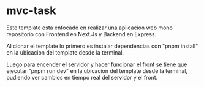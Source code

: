 # mvc-task

Este template esta enfocado en realizar una aplicacion web mono repositorio con Frontend en Next.Js y Backend en Express.

Al clonar el template lo primero es instalar dependencias con "pnpm install" en la ubicacion del template desde la terminal.

Luego para encender el servidor y hacer funcionar el front se tiene que ejecutar "pnpm run dev" en la ubicacion del template desde la terminal, pudiendo ver cambios en tiempo real del servidor y el front.
